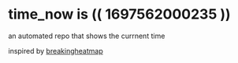 # time_now is (( 1697562000235 ))

an automated repo that shows the currnent time

inspired by [breakingheatmap](https://github.com/breakingheatmap/breakingheatmap)